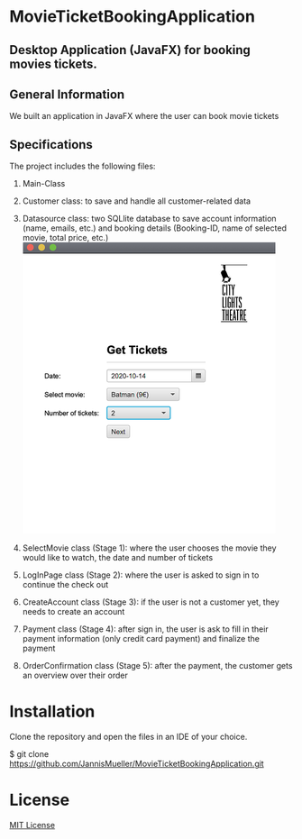 # MovieTicketBookingApplication

##  Desktop Application (JavaFX) for booking movies tickets.

## General Information
We built an application in JavaFX where the user can book movie tickets


## Specifications
The project includes the following files:

1. Main-Class

2. Customer class: to save and handle all customer-related data

3. Datasource class: two SQLlite database to save account information (name, emails, etc.) and booking details (Booking-ID, name of selected movie, total price, etc.)
  ![alt text](https://github.com/JannisMueller/MovieTicketBookingApplication/blob/master/Stage%201.png)

4. SelectMovie class (Stage 1): where the user chooses the movie they would like to watch, the date and number of tickets

5. LogInPage class (Stage 2): where the user is asked to sign in to continue the check out

6. CreateAccount class (Stage 3): if the user is not a customer yet, they needs to create an account 

7. Payment class (Stage 4): after sign in, the user is ask to fill in their payment information (only credit card payment) and finalize the payment

8. OrderConfirmation class (Stage 5): after the payment, the customer gets an overview over their order



# Installation
Clone the repository and open the files in an IDE of your choice.  

$ git clone https://github.com/JannisMueller/MovieTicketBookingApplication.git

# License 

[MIT License](https://opensource.org/licenses/MIT)

